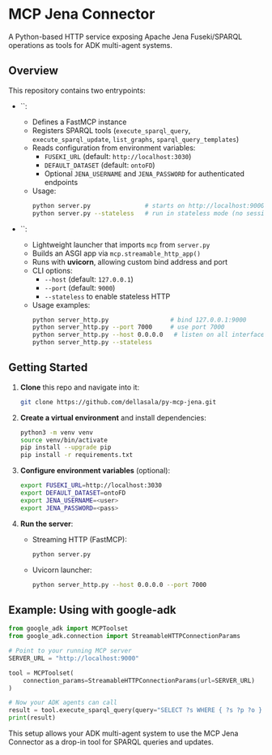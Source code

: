# MCP Jena Connector

A Python-based HTTP service exposing Apache Jena Fuseki/SPARQL operations as tools for ADK multi-agent systems.

## Overview

This repository contains two entrypoints:

- ``:

  - Defines a FastMCP instance
  - Registers SPARQL tools (`execute_sparql_query`, `execute_sparql_update`, `list_graphs`, `sparql_query_templates`)
  - Reads configuration from environment variables:
    - `FUSEKI_URL` (default: `http://localhost:3030`)
    - `DEFAULT_DATASET` (default: `ontoFD`)
    - Optional `JENA_USERNAME` and `JENA_PASSWORD` for authenticated endpoints
  - Usage:
    ```bash
    python server.py               # starts on http://localhost:9000 using streaming HTTP
    python server.py --stateless   # run in stateless mode (no session state)
    ```

- ``:

  - Lightweight launcher that imports `mcp` from `server.py`
  - Builds an ASGI app via `mcp.streamable_http_app()`
  - Runs with **uvicorn**, allowing custom bind address and port
  - CLI options:
    - `--host` (default: `127.0.0.1`)
    - `--port` (default: `9000`)
    - `--stateless` to enable stateless HTTP
  - Usage examples:
    ```bash
    python server_http.py                 # bind 127.0.0.1:9000
    python server_http.py --port 7000     # use port 7000
    python server_http.py --host 0.0.0.0   # listen on all interfaces
    python server_http.py --stateless
    ```

## Getting Started

1. **Clone** this repo and navigate into it:

   ```bash
   git clone https://github.com/dellasala/py-mcp-jena.git
   ```

2. **Create a virtual environment** and install dependencies:

   ```bash
   python3 -m venv venv
   source venv/bin/activate
   pip install --upgrade pip
   pip install -r requirements.txt
   ```

3. **Configure environment variables** (optional):

   ```bash
   export FUSEKI_URL=http://localhost:3030
   export DEFAULT_DATASET=ontoFD
   export JENA_USERNAME=<user>
   export JENA_PASSWORD=<pass>
   ```

4. **Run the server**:

   - Streaming HTTP (FastMCP):

     ```bash
     python server.py
     ```

   - Uvicorn launcher:

     ```bash
     python server_http.py --host 0.0.0.0 --port 7000
     ```

## Example: Using with google-adk

```python
from google_adk import MCPToolset
from google_adk.connection import StreamableHTTPConnectionParams

# Point to your running MCP server
SERVER_URL = "http://localhost:9000"

tool = MCPToolset(
    connection_params=StreamableHTTPConnectionParams(url=SERVER_URL)
)

# Now your ADK agents can call
result = tool.execute_sparql_query(query="SELECT ?s WHERE { ?s ?p ?o } LIMIT 1")
print(result)
```

This setup allows your ADK multi-agent system to use the MCP Jena Connector as a drop-in tool for SPARQL queries and updates.

